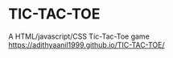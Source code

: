 # TIC-TAC-TOE
A HTML/javascript/CSS Tic-Tac-Toe game
https://adithyaanil1999.github.io/TIC-TAC-TOE/
